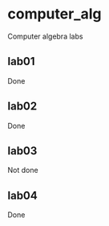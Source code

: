 # computer_alg
Computer algebra labs

## lab01

Done

## lab02

Done

## lab03

Not done

## lab04

Done
